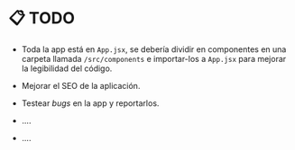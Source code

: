 # 📋 TODO

- Toda la app está en `App.jsx`, se debería dividir en componentes en una carpeta llamada `/src/components` e importar-los a `App.jsx` para mejorar la legibilidad del código.

- Mejorar el SEO de la aplicación.

- Testear *bugs* en la app y reportarlos.

- ....

- ....